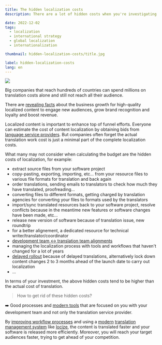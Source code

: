 ```yaml
---
title: The hidden localization costs
description: There are a lot of hidden costs when you're investigating your software localization process.

date: 2022-12-02
tags:
  - localization
  - international strategy
  - global localization
  - internationalization

thumbnail: hidden-localization-costs/title.jpg

label: hidden-localization-costs
lang: en
---
```


![](title.jpg)

Big companies that reach hundreds of countries can spend millions on translation costs alone and still not reach all their audience.

There are [revealing facts](../grow-online-business/) about the business growth for high-quality localized content to engage new audiences, grow brand recognition and loyalty and boost revenue.

Localized content is important to enhance top of funnel efforts. Everyone can estimate the cost of content localization by obtaining bids from [language service providers](/services.html#translationservices).
But companies often forget the actual translation work cost is just a minimal part of the complete localization costs.

What many may not consider when calculating the budget are the hidden costs of localization, for example:

- extract source files from your software project
- copy-pasting, exporting, importing, etc... from your resource files to various file formats for translation and back again
- order translations, sending emails to translators to check how much they have translated, proofreading...
- converting files to different formats, getting charged by translation agencies for converting your files to formats used by the translators
- import/sync translated resources back to your software project, resolve conflicts because in the meantime new features or software changes have been made, etc...
- release new version of software because of translation issue, new roundtrip
- for a better alignement, a dedicated resource for technical writer/translator/coordinator
- [development team <-> translation team alignments](../help-tech-leads/)
- managing the localization process with tools and workflows that haven't changed for a lot of years
- [delayed rollout](https://youtu.be/YQryHo1iHb8) because of delayed translations, alternatively lock down content changes 2 to 3 months ahead of the launch date to carry out localization
- ...

In terms of your investment, the above hidden costs tend to be higher than the actual cost of translation.

>How to get rid of these hidden costs?

➡️ Good processes and [modern tools](../i18n-l10n-t9n-tms/) that are focused on you with your development team and not only the translation service provider.

By [improving workflow processes](../8-signs-you-should-improve-your-localization-process/) and using a [modern](../modern-continuous-localization/) [translation management system](../tms/) like [locize](https://locize.com), the content is translated faster and your software is released more efficiently. Moreover, you will reach your target audiences faster, trying to get ahead of your competition.
